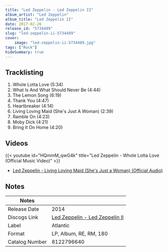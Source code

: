 ```yaml
---
title: "Led Zeppelin - Led Zeppelin II"
album_artist: "Led Zeppelin"
album_title: "Led Zeppelin II"
date: 2017-02-26
release_id: "5734489"
slug: "led-zeppelin-ii-5734489"
cover:
    image: "led-zeppelin-ii-5734489.jpg"
tags: ["Rock"]
hideSummary: true
---
```


## Tracklisting
1. Whole Lotta Love (5:34)
2. What Is And What Should Never Be (4:44)
3. The Lemon Song (6:19)
4. Thank You (4:47)
5. Heartbreaker (4:14)
6. Living Loving Maid (She's Just A Woman) (2:39)
7. Ramble On (4:23)
8. Moby Dick (4:21)
9. Bring It On Home (4:20)

## Videos
{{< youtube id="HQmmM_qwG4k" title="Led Zeppelin - Whole Lotta Love (Official Music Video)" >}}
- [Led Zeppelin - Living Loving Maid (She's Just a Woman) (Official Audio)](https://www.youtube.com/watch?v=-8MCijoQpfA)

## Notes

| Notes          |             |
| ---------------| ----------- |
| Release Date   | 2014 |
| Discogs Link   | [Led Zeppelin - Led Zeppelin II](https://www.discogs.com/release/5734489) |
| Label          | Atlantic |
| Format         | LP, Album, RE, RM, 180 |
| Catalog Number | 8122796640 |

